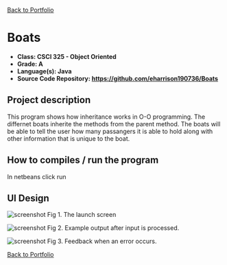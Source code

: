 [Back to Portfolio](./)

Boats
===============

-   **Class: CSCI 325 - Object Oriented** 
-   **Grade: A**
-   **Language(s): Java**
-   **Source Code Repository: https://github.com/eharrison190736/Boats**

## Project description
This program shows how inheritance works in O-O programming. The differnet boats inherite the methods from the parent method. The boats will be able to tell the user how many passangers it is able to hold along with other information that is unique to the boat. 

## How to compiles / run the program
In netbeans click run

## UI Design



![screenshot](images/dummy_thumbnail.jpg)
Fig 1. The launch screen

![screenshot](images/dummy_thumbnail.jpg)
Fig 2. Example output after input is processed.

![screenshot](images/dummy_thumbnail.jpg)
Fig 3. Feedback when an error occurs.



[Back to Portfolio](./)
